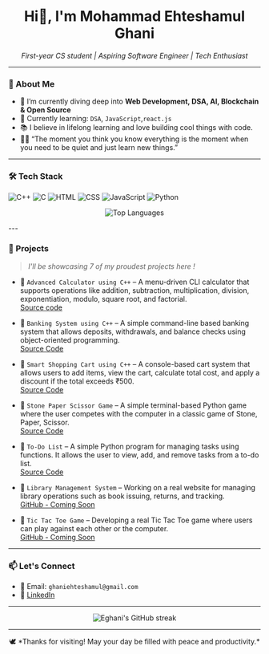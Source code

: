 <h1 align="center">Hi👋, I'm Mohammad Ehteshamul Ghani</h1>
<p align="center">
  <em>First-year CS student | Aspiring Software Engineer | Tech Enthusiast</em>
</p>

---

### 🌱 About Me

- 🔭 I’m currently diving deep into **Web Development, DSA, AI, Blockchain & Open Source**
- 🧠 Currently learning: `DSA`, `JavaScript`,`react.js`
- 📚 I believe in lifelong learning and love building cool things with code.
- 🧘‍♂️ “The moment you think you know everything is the moment when you need to be quiet and just learn new things.”

---

### 🛠️ Tech Stack

![C++](https://img.shields.io/badge/C++-00599C?style=flat&logo=c%2B%2B&logoColor=white)
![C](https://img.shields.io/badge/C-00599C?style=flat&logo=c&logoColor=white)
![HTML](https://img.shields.io/badge/HTML5-E34F26?style=flat&logo=html5&logoColor=white)
![CSS](https://img.shields.io/badge/CSS3-1572B6?style=flat&logo=css3&logoColor=white)
![JavaScript](https://img.shields.io/badge/JavaScript-F7DF1E?style=flat&logo=javascript&logoColor=black)
![Python](https://img.shields.io/badge/Python-3776AB?style=flat&logo=python&logoColor=white)

<p align="center">
  <img src="https://github-readme-stats.vercel.app/api/top-langs/?username=Eghani&layout=compact&theme=tokyonight&hide_border=true&border_radius=10" alt="Top Languages" />
</p>
---

### 🚀 Projects

> *I'll be showcasing 7 of my proudest projects here !*

- 📌 `Advanced Calculator using C++` – A menu-driven CLI calculator that supports operations like addition, subtraction, multiplication, division, exponentiation, modulo, square root, and factorial.  
[Source code](https://github.com/Eghani/Cpp-Projects/blob/main/Intermidiate%20projects/adv_calculator.cpp)

- 📌 `Banking System using C++` – A simple command-line based banking system that allows deposits, withdrawals, and balance checks using object-oriented programming.  
[Source Code](https://github.com/Eghani/Cpp-Projects/blob/main/Intermidiate%20projects/banking_sys.cpp)

- 📌 `Smart Shopping Cart using C++` – A console-based cart system that allows users to add items, view the cart, calculate total cost, and apply a discount if the total exceeds ₹500.  
[Source Code](https://github.com/Eghani/Cpp-Projects/blob/main/shopping%20cart/shopping_cart.cpp)

- 📌 `Stone Paper Scissor Game` – A simple terminal-based Python game where the user competes with the computer in a classic game of Stone, Paper, Scissor.  
[Source Code](https://github.com/Eghani/Python-projects/blob/main/stone_paper_scissor/stone_paper_scissor.py)

- 📌 `To-Do List` – A simple Python program for managing tasks using functions. It allows the user to view, add, and remove tasks from a to-do list.  
[Source Code](https://github.com/Eghani/Python-projects/blob/main/To_Do_list/to_do_list.py)
- 📌 `Library Management System` – Working on a real website for managing library operations such as book issuing, returns, and tracking.  
[GitHub - Coming Soon](#)
- 📌 `Tic Tac Toe Game` – Developing a real Tic Tac Toe game where users can play against each other or the computer.  
[GitHub - Coming Soon](#)


---

### 📫 Let's Connect

- 📧 Email: `ghaniehteshamul@gmail.com`
- 🔗 [LinkedIn](https://www.linkedin.com/in/mohammad-ehteshamul-ghani-175147274/)

---



<p align="center">
  <img src="https://github-readme-streak-stats.herokuapp.com/?user=Eghani&theme=tokyonight&hide_border=true&border_radius=10" alt="Eghani's GitHub streak" />
</p>




---

<p align="center">🕊️ *Thanks for visiting! May your day be filled with peace and productivity.*</p>
